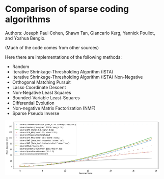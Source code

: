 # Comparison of sparse coding algorithms

Authors: Joseph Paul Cohen, Shawn Tan, Giancarlo Kerg, Yannick Pouliot, and Yoshua Bengio.
 
(Much of the code comes from other sources)

Here there are implementations of the following methods:

- Random
- Iterative Shrinkage-Thresholding Algorithm (ISTA)
- Iterative Shrinkage-Thresholding Algorithm (ISTA) Non-Negative
- Orthogonal Matching Pursuit
- Lasso Coordinate Descent
- Non-Negative Least Squares
- Bounded-Variable Least-Squares
- Differential Evolution
- Non-negative Matrix Factorization (NMF)
- Sparse Pseudo Inverse

![](eval.png)
